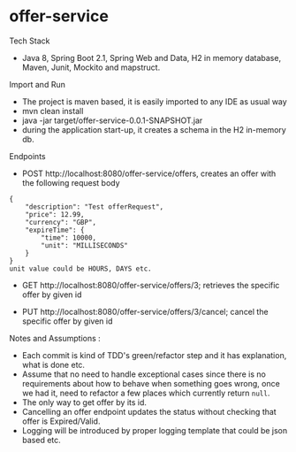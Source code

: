 # offer-service

Tech Stack
 - Java 8, Spring Boot 2.1, Spring Web and Data, H2 in memory database, Maven, Junit, Mockito and mapstruct.

Import and Run
 - The project is maven based, it is easily imported to any IDE as usual way
 - mvn clean install
 - java -jar target/offer-service-0.0.1-SNAPSHOT.jar
 - during the application start-up, it creates a schema in the H2 in-memory db.

Endpoints
 - POST http://localhost:8080/offer-service/offers, creates an offer with the following request body
 ```
 {
     "description": "Test offerRequest",
     "price": 12.99,
     "currency": "GBP",
     "expireTime": {
         "time": 10000,
         "unit": "MILLISECONDS"
     }
 }
 unit value could be HOURS, DAYS etc.
 ```

 - GET http://localhost:8080/offer-service/offers/3; retrieves the specific offer by given id

 - PUT http://localhost:8080/offer-service/offers/3/cancel; cancel the specific offer by given id

Notes and Assumptions :
 - Each commit is kind of TDD's green/refactor step and it has explanation, what is done etc.
 - Assume that no need to handle exceptional cases since there is no requirements about how to behave when something goes wrong, once we had it, need to refactor a few places which currently return `null`.
 - The only way to get offer by its id.
 - Cancelling an offer endpoint updates the status without checking that offer is Expired/Valid.
 - Logging will be introduced by proper logging template that could be json based etc.



